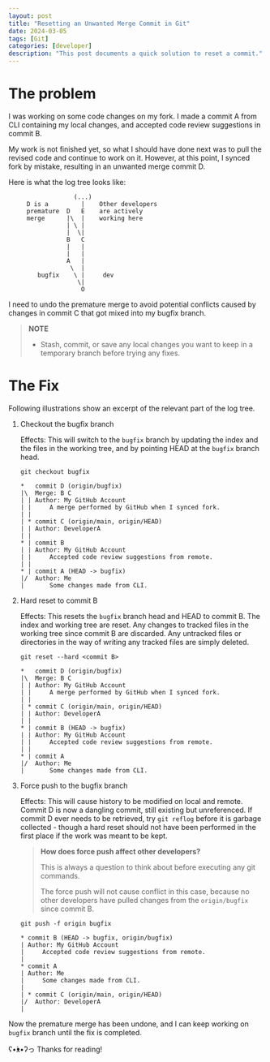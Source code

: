 ```yaml
---
layout: post
title: "Resetting an Unwanted Merge Commit in Git"
date: 2024-03-05
tags: [Git]
categories: [developer]
description: "This post documents a quick solution to reset a commit."
---
```


# The problem

I was working on some code changes on my fork. I made a commit A from CLI containing my local changes, and accepted code review suggestions in commit B.

My work is not finished yet, so what I should have done next was to pull the revised code and continue to work on it. However, at this point, I synced fork by mistake, resulting in an unwanted merge commit D.

Here is what the log tree looks like:

```
                  (...)
     D is a         |    Other developers
     premature  D   E    are actively
     merge      |\  |    working here
                | \ |
                |  \|
                B   C
                |   |
                |   | 
                A   |
                 \  |
        bugfix    \ |     dev
                   \|
                    O
```

I need to undo the premature merge to avoid potential conflicts caused by changes in commit C that got mixed into my bugfix branch.

> **NOTE** 
> - Stash, commit, or save any local changes you want to keep in a temporary branch before trying any fixes.


# The Fix

Following illustrations show an excerpt of the relevant part of the log tree.

1. Checkout the bugfix branch

    Effects: This will switch to the `bugfix` branch by updating the index and the files in the working tree, and by pointing HEAD at the `bugfix` branch head.

    ```shell
    git checkout bugfix
    ```

    ```shell
    *   commit D (origin/bugfix)
    |\  Merge: B C
    | | Author: My GitHub Account
    | |     A merge performed by GitHub when I synced fork.
    | |   
    | * commit C (origin/main, origin/HEAD)
    | | Author: DeveloperA
    | |
    * | commit B
    | | Author: My GitHub Account
    | |     Accepted code review suggestions from remote.
    | |   
    * | commit A (HEAD -> bugfix)
    |/  Author: Me
    |       Some changes made from CLI.
    ```

2. Hard reset to commit B

    Effects: This resets the `bugfix` branch head and HEAD to commit B. The index and working tree are reset. Any changes to tracked files in the working tree since commit B are discarded. Any untracked files or directories in the way of writing any tracked files are simply deleted.

    ```shell
    git reset --hard <commit B>
    ```

    ```shell
    *   commit D (origin/bugfix)
    |\  Merge: B C
    | | Author: My GitHub Account
    | |     A merge performed by GitHub when I synced fork.
    | |   
    | * commit C (origin/main, origin/HEAD)
    | | Author: DeveloperA
    | |
    * | commit B (HEAD -> bugfix)
    | | Author: My GitHub Account
    | |     Accepted code review suggestions from remote.
    | |   
    * | commit A
    |/  Author: Me
    |       Some changes made from CLI.
    ```

3. Force push to the bugfix branch

    Effects: This will cause history to be modified on local and remote. Commit D is now a dangling commit, still existing but unreferenced. If commit D ever needs to be retrieved, try `git reflog` before it is garbage collected - though a hard reset should not have been performed in the first place if the work was meant to be kept.

    >**How does force push affect other developers?**
    >
    > This is always a question to think about before executing any git commands.
    >
    > The force push will not cause conflict in this case, because no other developers have pulled changes from the `origin/bugfix` since commit B.

    ```shell
    git push -f origin bugfix
    ```

    ```shell
    * commit B (HEAD -> bugfix, origin/bugfix)
    | Author: My GitHub Account
    |     Accepted code review suggestions from remote.
    |     
    * commit A
    | Author: Me
    |     Some changes made from CLI.
    |
    | * commit C (origin/main, origin/HEAD)
    |/  Author: DeveloperA
    |
    ```

Now the premature merge has been undone, and I can keep working on `bugfix` branch until the fix is completed.

ʕ•́ᴥ•̀ʔっ Thanks for reading!